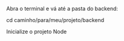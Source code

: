Abra o terminal e vá até a pasta do backend:

cd caminho/para/meu/projeto/backend

Inicialize o projeto Node